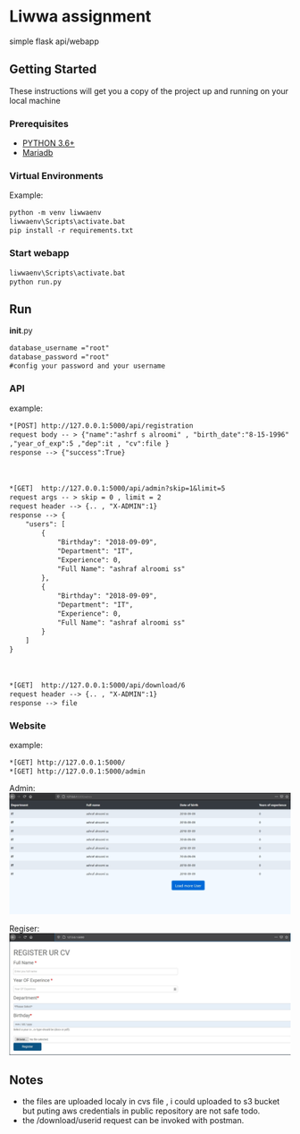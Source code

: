 # Liwwa assignment

simple flask api/webapp 

## Getting Started

These instructions will get you a copy of the project up and running on your local machine

### Prerequisites
* [PYTHON 3.6+](https://python.org)
* [Mariadb](https://mariadb.org/download/) 

### Virtual Environments
Example:
```
python -m venv liwwaenv
liwwaenv\Scripts\activate.bat
pip install -r requirements.txt
```

### Start webapp
```
liwwaenv\Scripts\activate.bat
python run.py
```


## Run
__init__.py
```
database_username ="root"
database_password ="root"
#config your password and your username
```

### API
example:
```
*[POST] http://127.0.0.1:5000/api/registration 
request body -- > {"name":"ashrf s alroomi" , "birth_date":"8-15-1996" ,"year_of_exp":5 ,"dep":it , "cv":file }
response --> {"success":True}



*[GET]  http://127.0.0.1:5000/api/admin?skip=1&limit=5
request args -- > skip = 0 , limit = 2
request header --> {.. , "X-ADMIN":1}
response --> {
    "users": [
        {
            "Birthday": "2018-09-09",
            "Department": "IT",
            "Experience": 0,
            "Full Name": "ashraf alroomi ss"
        },
        {
            "Birthday": "2018-09-09",
            "Department": "IT",
            "Experience": 0,
            "Full Name": "ashraf alroomi ss"
        }
    ]
}



*[GET]  http://127.0.0.1:5000/api/download/6
request header --> {.. , "X-ADMIN":1}
response --> file

```

### Website
example:
```
*[GET] http://127.0.0.1:5000/
*[GET] http://127.0.0.1:5000/admin
```
Admin:
![alt text](https://github.com/AshrafAlroomi/liwwa/blob/main/admin.jpg?raw=true)

Regiser:
![alt text](https://github.com/AshrafAlroomi/liwwa/blob/main/register.jpg?raw=true)

## Notes 

* the files are uploaded localy in cvs file , i could uploaded to s3 bucket but puting aws credentials in public repository are not safe todo.
* the /download/userid request can be invoked with postman.

